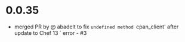 # 0.0.35
- merged PR by @ abadelt to fix `undefined method `cpan_client' after update to Chef 13 ` error - #3

